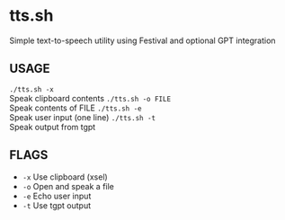 # tts.sh
Simple text-to-speech utility using Festival and optional GPT integration

## USAGE
`./tts.sh -x`  
  Speak clipboard contents
`./tts.sh -o FILE`  
  Speak contents of FILE
`./tts.sh -e`  
  Speak user input (one line)
`./tts.sh -t`  
  Speak output from tgpt

## FLAGS
* `-x`
Use clipboard (xsel)
* `-o`
Open and speak a file
* `-e`
Echo user input
* `-t`
Use tgpt output
